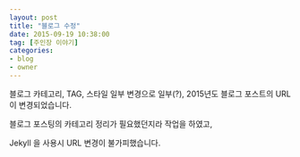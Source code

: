 ```yaml
---
layout: post
title: "블로그 수정"
date: 2015-09-19 10:38:00
tag: [주인장 이야기]
categories:
- blog
- owner
---
```


<!--more-->

블로그 카테고리, TAG, 스타일 일부 변경으로 일부(?), 2015년도 블로그 포스트의 URL이 변경되었습니다.

블로그 포스팅의 카테고리 정리가 필요했던지라 작업을 하였고,

Jekyll 을 사용시 URL 변경이 불가피했습니다.
